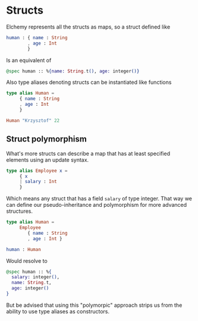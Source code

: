 # Structs

Elchemy represents all the structs as maps, so a struct defined like

``` elm
human : { name : String
        , age : Int
        }
```
Is an equivalent of

``` elixir
@spec human :: %{name: String.t(), age: integer()}
```

Also type aliases denoting structs can be instantiated like functions

``` elm
type alias Human =
     { name : String
     , age : Int
     }
```
``` elm
Human "Krzysztof" 22
```

## Struct polymorphism
What's more structs can describe a map that has at least specified elements using an update syntax.

``` elm
type alias Employee x =
     { x
     | salary : Int
     }
```
Which means any struct that has a field `salary` of type integer.
That way we can define our pseudo-inheritance and polymorphism for more advanced structures.

``` elm
type alias Human =
     Employee
        { name : String
        , age : Int }

human : Human
```
Would resolve to

``` elixir
@spec human :: %{
  salary: integer(),
  name: String.t,
  age: integer()
}
```

But be advised that using this "polymorpic" approach strips us from the ability to use type aliases as constructors.
